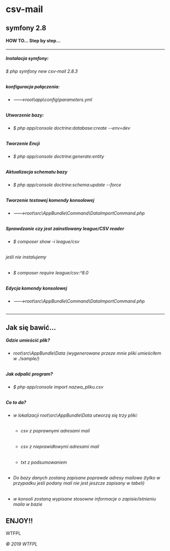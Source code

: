 # csv-mail

## symfony 2.8

#### HOW TO... Step by step...

---

##### Instalacja symfony:
###### $ php symfony new csv-mail 2.8.3

##### konfiguracja połączenia:
* ###### --->root\app\config\parameters.yml

##### Utworzenie bazy:
* ###### $ php app/console doctrine:database:create --env=dev

##### Tworzenie Encji
* ###### $ php app/console doctrine:generate:entity
 

##### Aktualizacja schematu bazy
*  ###### $ php app/console doctrine:schema:update --force

##### Tworzenie testowej komendy konsolowej
* ###### --->root\src\AppBundle\Command\DataImportCommand.php

##### Sprawdzanie czy jest zainstlowany league/CSV reader 
* ###### $ composer show -i league/csv
###### jeśli nie instalujemy
* ###### $ composer require league/csv:^8.0

##### Edycja komendy konsolowej
* ###### --->root\src\AppBundle\Command\DataImportCommand.php

---
Jak się bawić...
---

##### Gdzie umieścić plik?
 * ###### root\src\AppBundle\Data (wygenerowane przeze mnie pliki umieściłem w ./sample/)
 
##### Jak odpalić program?
* ######  $ php app/console import nazwa_pliku.csv

##### Co to da?

* ###### w lokalizacji root\src\AppBundle\Data utworzą się trzy pliki:
    * ###### csv z poprawnymi adresami mail
    * ###### csv z nieprawidłowymi adresami mail
    * ###### txt z podsumowaniem
    
* ###### Do bazy danych zostaną zapisane poprawde adresy mailowe (tylko w przypadku jeśli podany mail nie jest jeszcze zapisany w tabeli)

* ###### w konsoli zostaną wypisane stosowne informacje o zapisie/istnieniu maila w bazie

##  ENJOY!!

<a href="http://www.wtfpl.net/">
    <img src="http://www.wtfpl.net/wp-content/uploads/2012/12/wtfpl-badge-4.png" width="80" height="15" alt="WTFPL" />
</a>

###### © 2019 WTFPL 
   
       
